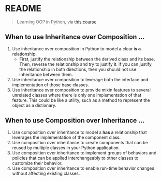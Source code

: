 # README

> Learning OOP in Python, via [this course](https://realpython.com/courses/inheritance-composition-python/)

## When to use Inheritance over Composition ...

1. Use inheritance over composition in Python to model a clear **is a** relationship. 
    * First, justify the relationship between the derived class and its base. Then, reverse the relationship and try to justify it. If you can justify the relationship in both directions, then you should not use inheritance between them.
2. Use inheritance over composition to leverage both the interface and implementation of those base classes.
3. Use inheritance over composition to provide mixin features to several unrelated classes where there is only one implementation of that feature. This could be like a utility, such as a method to represent the object as a dictionary.

## When to use Composition over Inheritance ...

1. Use composition over inheritance to model a **has a** relationship that leverages the implementation of the component class.
2. Use composition over inheritance to create components that can be reused by multiple classes in your Python application.
3. Use composition over inheritance to implement groups of behaviors and policies that can be applied interchangeably to other classes to customize their behavior. 
4. Use composition over inheritance to enable run-time behavior changes without affecting existing classes.